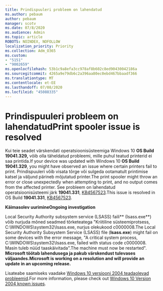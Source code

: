 ```yaml
---
title: Prindispuuleri probleem on lahendatud
ms.author: pebaum
author: pebaum
manager: scotv
ms.date: 07/8/2020
ms.audience: Admin
ms.topic: article
ROBOTS: NOINDEX, NOFOLLOW
localization_priority: Priority
ms.collection: Adm_O365
ms.custom:
- "5151"
- "9002659"
ms.openlocfilehash: 53b1c9a8efa3cc978af8b602c8ed90430042186a
ms.sourcegitcommit: 4265a9e79db6c2a396aa80ec0ebd467bbaadf366
ms.translationtype: MT
ms.contentlocale: et-EE
ms.lasthandoff: 07/08/2020
ms.locfileid: "45088335"
---
```

# <a name="print-spooler-issue-is-resolved"></a><span data-ttu-id="a4a0e-102">Prindispuuleri probleem on lahendatud</span><span class="sxs-lookup"><span data-stu-id="a4a0e-102">Print spooler issue is resolved</span></span>

<span data-ttu-id="a4a0e-103">Kui teie seadet värskendati operatsioonisüsteemiga Windows 10 **OS Build 19041.329,** võib olla täheldatud probleemi, mille puhul teatud printerid ei saa printida.</span><span class="sxs-lookup"><span data-stu-id="a4a0e-103">If your device was updated with Windows 10  **OS Build 19041.329**, you might have observed an issue where certain printers fail to print.</span></span> <span data-ttu-id="a4a0e-104">Prindispuuleri võib visata tõrge või sulgeda ootamatult printimise katsel ja väljund pärineb mõjutatud printer.</span><span class="sxs-lookup"><span data-stu-id="a4a0e-104">The print spooler might throw an error or close unexpectedly when attempting to print, and no output comes from the affected printer.</span></span> <span data-ttu-id="a4a0e-105">See probleem on lahendatud operatsioonisüsteemi järk **19041.331**, [KB4567523](https://support.microsoft.com/help/4567523/windows-10-update-kb4567523).</span><span class="sxs-lookup"><span data-stu-id="a4a0e-105">This issue is resolved in OS Build  **19041.331**, [KB4567523](https://support.microsoft.com/help/4567523/windows-10-update-kb4567523).</span></span>  

<span data-ttu-id="a4a0e-106">**Käimasolev uurimine**</span><span class="sxs-lookup"><span data-stu-id="a4a0e-106">**Ongoing investigation**</span></span>

<span data-ttu-id="a4a0e-107">Local Security Authority subsystem service (LSASS) faili\*\* (Isass.exe\*\*) võib nurjuda mõned seadmed tõrketeatega "Kriitiline süsteemiprotsess, C:\WINDOWS\system32\Isass.exe, nurjus olekukood c0000008.</span><span class="sxs-lookup"><span data-stu-id="a4a0e-107">The Local Security Authority Subsystem Service (LSASS) file (**Isass.exe**) might fail on some devices with the error message, "A critical system process, C:\WINDOWS\system32\Isass.exe, failed with status code c0000008.</span></span> <span data-ttu-id="a4a0e-108">Masin tuleb nüüd taaskäivitada".</span><span class="sxs-lookup"><span data-stu-id="a4a0e-108">The machine must now be restarted".</span></span>  <span data-ttu-id="a4a0e-109">**Microsoft töötab lahendusega ja pakub värskendust tulevases väljaandes.**</span><span class="sxs-lookup"><span data-stu-id="a4a0e-109">**Microsoft is working on a resolution and will provide an update in an upcoming release.**</span></span>

<span data-ttu-id="a4a0e-110">Lisateabe saamiseks vaadake [Windows 10 versiooni 2004 teadaolevad probleemid](https://docs.microsoft.com/windows/release-information/status-windows-10-2004#442msgdesc).</span><span class="sxs-lookup"><span data-stu-id="a4a0e-110">For more information, please check out  [Windows 10 Version 2004 known issues](https://docs.microsoft.com/windows/release-information/status-windows-10-2004#442msgdesc).</span></span>